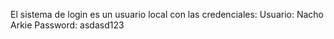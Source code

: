 El sistema de login es un usuario local con las credenciales:
Usuario: Nacho Arkie
Password: asdasd123